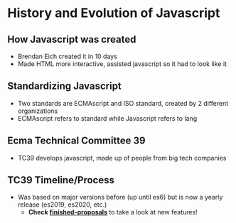 # History and Evolution of Javascript
## How Javascript was created
- Brendan Eich created it in 10 days
- Made HTML more interactive, assisted javascript so it had to look like it
## Standardizing Javascript
- Two standards are ECMAscript and ISO standard, created by 2 different organizations
- ECMAscript refers to standard while Javascript refers to lang
## Ecma Technical Committee 39
- TC39 develops javascript, made up of people from big tech companies
## TC39 Timeline/Process
- Was based on major versions before (up until es6) but is now a yearly release (es2019, es2020, etc.)
  - **Check [finished-proposals](https://github.com/tc39/proposals/blob/master/finished-proposals.md)** to take a look at new features!
